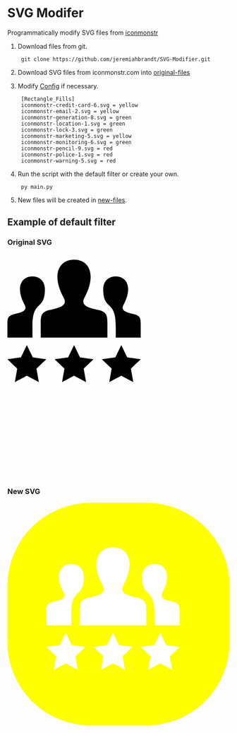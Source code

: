 # SVG Modifer
Programmatically modify SVG files from [iconmonstr](https://iconmonstr.com)

1. Download files from git.

        git clone https://github.com/jeremiahbrandt/SVG-Modifier.git

1. Download SVG files from iconmonstr.com into [original-files](original-files/)

1. Modify [Config](config.ini) if necessary.

        [Rectangle_Fills]
        iconmonstr-credit-card-6.svg = yellow
        iconmonstr-email-2.svg = yellow
        iconmonstr-generation-8.svg = green
        iconmonstr-location-1.svg = green
        iconmonstr-lock-3.svg = green
        iconmonstr-marketing-5.svg = yellow
        iconmonstr-monitoring-6.svg = green
        iconmonstr-pencil-9.svg = red
        iconmonstr-police-1.svg = red
        iconmonstr-warning-5.svg = red

1. Run the script with the default filter or create your own.

        py main.py

1. New files will be created in [new-files](new-files).

## Example of default filter

### Original SVG
<svg viewBox="0 0 40 40" xmlns="http://www.w3.org/2000/svg" fill-rule="evenodd" clip-rule="evenodd"><path d="M3.5 16.343l1.07 2.207 2.43.335-1.769 1.7.432 2.415-2.163-1.157-2.163 1.157.432-2.415-1.769-1.7 2.43-.335 1.07-2.207zm8.5 0l1.07 2.207 2.43.335-1.769 1.7.432 2.415-2.163-1.157-2.163 1.157.432-2.415-1.769-1.7 2.43-.335 1.07-2.207zm8.5 0l1.07 2.207 2.43.335-1.769 1.7.432 2.415-2.163-1.157-2.163 1.157.432-2.415-1.769-1.7 2.43-.335 1.07-2.207zm-.993-3.343h-.01c.022-4.906-2.246-2.772-2.246-6.676 0-1.507.983-2.324 2.248-2.324 1.869 0 3.169 1.787 1.399 5.129-.581 1.099.62 1.359 1.91 1.657 1.118.258 1.192.805 1.192 1.751v2.463h-4.493v-2zm-19.507 2v-2.463c0-.946.074-1.493 1.192-1.751 1.29-.298 2.491-.558 1.91-1.657-1.77-3.342-.47-5.129 1.399-5.129 1.265 0 2.248.817 2.248 2.324 0 3.904-2.268 1.77-2.246 6.676h.005v2h-4.508zm6 0v-2.623c0-1.258.1-1.985 1.588-2.329 1.684-.389 3.344-.736 2.545-2.209-2.366-4.364-.674-6.839 1.866-6.839 2.491 0 4.226 2.383 1.866 6.839-.775 1.464.826 1.812 2.545 2.209 1.49.344 1.589 1.072 1.589 2.333l.001 2.619h-12z"/></svg>

### New SVG
<svg xmlns="http://www.w3.org/2000/svg" fill-rule="evenodd" clip-rule="evenodd" viewBox="0 0 40 40"><rect fill="yellow " x="0" y="0" width="40" height="40" rx="15" ry="15" /><path d="M3.5 16.343l1.07 2.207 2.43.335-1.769 1.7.432 2.415-2.163-1.157-2.163 1.157.432-2.415-1.769-1.7 2.43-.335 1.07-2.207zm8.5 0l1.07 2.207 2.43.335-1.769 1.7.432 2.415-2.163-1.157-2.163 1.157.432-2.415-1.769-1.7 2.43-.335 1.07-2.207zm8.5 0l1.07 2.207 2.43.335-1.769 1.7.432 2.415-2.163-1.157-2.163 1.157.432-2.415-1.769-1.7 2.43-.335 1.07-2.207zm-.993-3.343h-.01c.022-4.906-2.246-2.772-2.246-6.676 0-1.507.983-2.324 2.248-2.324 1.869 0 3.169 1.787 1.399 5.129-.581 1.099.62 1.359 1.91 1.657 1.118.258 1.192.805 1.192 1.751v2.463h-4.493v-2zm-19.507 2v-2.463c0-.946.074-1.493 1.192-1.751 1.29-.298 2.491-.558 1.91-1.657-1.77-3.342-.47-5.129 1.399-5.129 1.265 0 2.248.817 2.248 2.324 0 3.904-2.268 1.77-2.246 6.676h.005v2h-4.508zm6 0v-2.623c0-1.258.1-1.985 1.588-2.329 1.684-.389 3.344-.736 2.545-2.209-2.366-4.364-.674-6.839 1.866-6.839 2.491 0 4.226 2.383 1.866 6.839-.775 1.464.826 1.812 2.545 2.209 1.49.344 1.589 1.072 1.589 2.333l.001 2.619h-12z" transform="translate(7, 7)" fill="white" /></svg>
